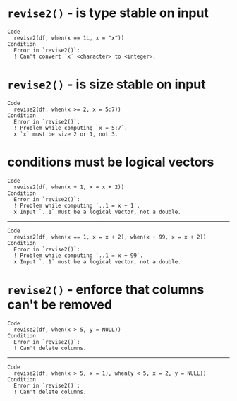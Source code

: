 # `revise2()` - is type stable on input

    Code
      revise2(df, when(x == 1L, x = "x"))
    Condition
      Error in `revise2()`:
      ! Can't convert `x` <character> to <integer>.

# `revise2()` - is size stable on input

    Code
      revise2(df, when(x >= 2, x = 5:7))
    Condition
      Error in `revise2()`:
      ! Problem while computing `x = 5:7`.
      x `x` must be size 2 or 1, not 3.

# conditions must be logical vectors

    Code
      revise2(df, when(x + 1, x = x + 2))
    Condition
      Error in `revise2()`:
      ! Problem while computing `..1 = x + 1`.
      x Input `..1` must be a logical vector, not a double.

---

    Code
      revise2(df, when(x == 1, x = x + 2), when(x + 99, x = x + 2))
    Condition
      Error in `revise2()`:
      ! Problem while computing `..1 = x + 99`.
      x Input `..1` must be a logical vector, not a double.

# `revise2()` - enforce that columns can't be removed

    Code
      revise2(df, when(x > 5, y = NULL))
    Condition
      Error in `revise2()`:
      ! Can't delete columns.

---

    Code
      revise2(df, when(x > 5, x = 1), when(y < 5, x = 2, y = NULL))
    Condition
      Error in `revise2()`:
      ! Can't delete columns.

